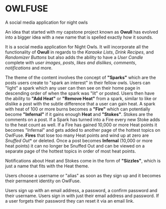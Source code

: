 # OWLFUSE
A social media application for night owls

An idea that started with my capstone project known as **Owull** has evolved into a bigger idea with a new name that is spelled exactly how it sounds. 

It is a social media application for Night Owls. It will incorporate all the functionality of **Owull** in regards to the _Karaoke Lists_, _Drink Recipes_, and _Randomizer Buttons_ but also adds the ability to have a _User Candle_ complete with _user images_, _posts_, _likes and dislikes_, _comments_, _notifications_ and more.

The theme of the content involves the concept of **"Sparks"** which are the posts users create to "spark an interest" in their fellow owls. Users can "light" a spark which any user can then see on their home page in descending order of when the spark was "lit" or posted. Users then have the ability to **"Add Heat"** or **"Remove Heat"** from a spark, similar to like or dislike a post with the subtle difference that a user can gain heat. A spark with heat of 100 or more burns becomes a **"Fire"** which can potentially become **"Infernal"** if it gains enough **Heat** and **"Stokes"**. Stokes are the comments on a post. If a Spark has turned into a Fire every new Stoke adds to the heat count as well. If a Fire has gained 10,000 or more Heat points it becomes "Infernal" and gets added to another page of the hottest topics on OwlFuse. **Fires** that lose too many Heat points and wind up at zero are *Snuffed Out** or deleted. Once a post becomes **Infernal** (10,000 or more heat points) it can no longer be Snuffed Out and can be viewed on a separate page of the hottest topics in order of most heat points.

Notifications about Heat and Stokes come in the form of **"Sizzles"**, which is just a name that fits with the Heat theme. 

Users choose a username or "alias" as soon as they sign up and it becomes their permanent identity on OwlFuse. 

Users sign up with an email address, a password, a confirm password and their username. Users sign in with just their email address and password. If a user forgets their password they can reset it via an email link.
